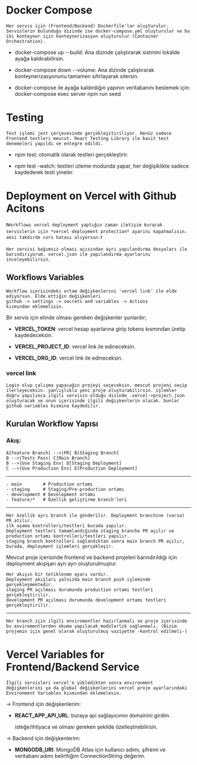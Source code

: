 # Docker Compose

    Her servis için (Frontend/Backend) Dockerfile'lar oluşturulur.
    Servislerin bulunduğu dizinde ise docker-compose.yml oluşturulur ve bu iki konteyner için konteynerizasyon oluşturulur (Container Orchestration).

- docker-compose up --build: Ana dizinde çalıştırarak sistmini lokalde ayağa kaldırabilirsin.

- docker-compose down --volume: Ana dizinde çalıştırarak konteynerizasyonunu tamamen sıfırlayarak silersin.

- docker-compose ile ayağa kaldırdığın yapının veritabanını beslemek için: docker-compose exec server npm run seed

# Testing

    Test işlemi jest çerçevesinde gerçekleşitiriliyor. Henüz sadece Frontend testleri mevcut. React Testing Library ile basit test denemeleri yapıldı ve entegre edildi.

- npm test: otomatik olarak testleri gerçekleştirir.

- npm test -watch: testleri izleme modunda yapar, her değişiklikte sadece kaydederek testi yineler.


# Deployment on Vercel with Github Acitons
    ❗Workflows vercel deployment yaptığın zaman iletişim kuracak servislerin için *vercel deployment protection* ayarını kapatmalısın. aksi takdirde cors hatası alıyorsun.❗

    Her servisi bağımsız olması açısından ayrı yapılandırma dosyaları ile barındırıyorum. vercel.json ile yapılandırma ayarlarını inceleyebilirsin.

## Workflows Variables

    Workflow içerisindeki ortam değişkenlerini 'vercel link' ile elde ediyorsun. Elde ettiğin değişkenleri
    github -> settings -> secrets and variables -> Actions
    kısmından eklemelisin.

Bir servis için elinde olması gereken değişkenler şunlardır;

* __VERCEL_TOKEN__: vercel hesap ayarlarına girip tokens kısmından üretip kaydedeceksin.

* __VERCEL_PROJECT_ID__: vercel link ile edineceksin.

* __VERCEL_ORG_ID__: vercel link ile edineceksin.

### vercel link
    Login olup çalışma yapacağın projeyi seçeceksin. mevcut projeni seçip ilerleyeceksin. yanlışlıkla yeni proje oluşturabilirsin. işlemler doğru yapılınca ilgili servisin olduğu dizinde .vercel->project.json oluşturacak ve onun içerisinde ilgili değişkenlerin olacak. bunlar github variables kısmına kaydedilir.

## Kurulan Workflow Yapısı
### Akış:
    A[Feature Branch] -->|PR| B[Staging Branch]
    B -->|Tests Pass| C[Main Branch]
    B -->|Use Staging Env| D[Staging Deployment]
    C -->|Use Production Env| E[Production Deployment]
---
    - main        # Production ortamı
    - staging     # Staging/Pre-production ortamı
    - development # Development ortamı
    - feature/*   # Özellik geliştirme branch'leri
   
---
    Her özellik ayrı branch ile gönderilir. Deployment branchine (varsa) PR atılır.
    ilk aşama kontrolleri/testleri burada yapılır.
    Deployment testleri tamamlandığında staging branche PR açılır ve production ortamı kontrolleri/testleri yapılır.
    staging branch kontrolleri sağlandıktan sonra main branch PR açılır,
    burada, deployment işlemleri gerçekleşir.

Mevcut proje içerisinde frontend ve backend projeleri barındırıldığı için deployment akışlşarı ayrı ayrı oluşturulmuştur.

    Her akışın bir tetiklenme ayarı vardır.
    Deployment akışları yalnızda main branch push işleminde gerçekleşmektedir.
    staging PR açılması durumunda production ortamı testleri gerçekleştirilir.
    development PR açılması durumunda development ortamı testleri gerçekleştirilir.
---
    Her branch için ilgili enviromentler hazırlanmalı ve proje içerisinde bu enviromentlerden okuma yapılacak modülerlik sağlanmalı. (Bizim projemin için genel olarak oluşturulmuş vaziyette -kontrol edilmeli-)


# Vercel Variables for Frontend/Backend Service

    İlgili servisleri vercel'e yükledikten sonra environment değişkenlerini ya da global değişkenlerini vercel proje ayarlarındaki Environment Variables kısmından eklemelesin.

-> Frontend için değişkenlerim:

* __REACT_APP_API_URL__: buraya api sağlayıcımın domainini girdim.

    isteğe/ihtiyaca ve olması gereken şekilde özelleştirebilirsin.

-> Backend için değişkenlerim:

* __MONGODB_URI__: MongoDB Atlas için kullanıcı adımı, şifremi ve veritabanı adımı belirttiğim ConnectionString değerim.

